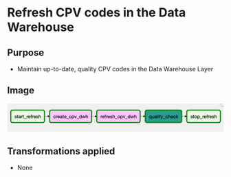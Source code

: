 # Refresh CPV codes in the Data Warehouse
## Purpose
- Maintain up-to-date, quality CPV codes in the Data Warehouse Layer

## Image
![RefreshCPVDag](https://github.com/ogierpaul/UdacityDendCapstone/blob/master/docs/images/dags/refresh_cpv_dag.png)


## Transformations applied
- None